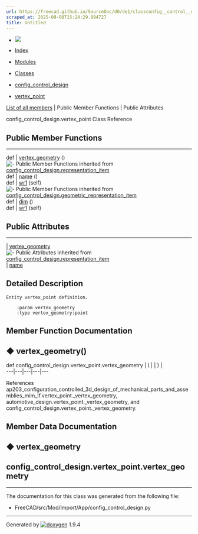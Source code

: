 ```yaml
---
url: https://freecad.github.io/SourceDoc/d0/de1/classconfig__control__design_1_1vertex__point.html
scraped_at: 2025-09-08T15:24:29.894727
title: Untitled
---
```


  * [ ![](https://www.freecad.org/svg/logo-freecad.svg) ](https://freecadweb.org "FreeCAD")
  * [Index](../../index.html "Index")
  * [Modules](../../modules.html "Modules list")
  * [Classes](../../annotated.html "Annotated list")

  * [config_control_design](../../d4/d07/namespaceconfig__control__design.html)
  * [vertex_point](../../d0/de1/classconfig__control__design_1_1vertex__point.html)

[List of all members](../../d9/da9/classconfig__control__design_1_1vertex__point-members.html) | Public Member Functions | Public Attributes

config_control_design.vertex_point Class Reference

##  Public Member Functions  
  
---  
def | [vertex_geometry](../../d0/de1/classconfig__control__design_1_1vertex__point.html#ab2698b46f1233bc77855c42d63692aa1) ()  
![-](../../closed.png) Public Member Functions inherited from
[config_control_design.representation_item](../../d9/d69/classconfig__control__design_1_1representation__item.html)  
def | [name](../../d9/d69/classconfig__control__design_1_1representation__item.html#a5ea878073c85170f328deff23a9c5732) ()  
def | [wr1](../../d9/d69/classconfig__control__design_1_1representation__item.html#a4cdc1db49341dedc8f271ec89801c713) (self)  
![-](../../closed.png) Public Member Functions inherited from
[config_control_design.geometric_representation_item](../../d3/d18/classconfig__control__design_1_1geometric__representation__item.html)  
def | [dim](../../d3/d18/classconfig__control__design_1_1geometric__representation__item.html#aac385fb99d009b699d0d77f10ebdc5f1) ()  
def | [wr1](../../d3/d18/classconfig__control__design_1_1geometric__representation__item.html#a779ebde9495ea4132b585e06aa418f13) (self)  
  
##  Public Attributes  
  
---  
|
[vertex_geometry](../../d0/de1/classconfig__control__design_1_1vertex__point.html#aee72393afadb1ab6ee8bfe8e2f9208e8)  
![-](../../closed.png) Public Attributes inherited from
[config_control_design.representation_item](../../d9/d69/classconfig__control__design_1_1representation__item.html)  
|
[name](../../d9/d69/classconfig__control__design_1_1representation__item.html#a0e8be677f8410825a46422f3c0e1c128)  
  
## Detailed Description

    
    
    Entity vertex_point definition.
    
        :param vertex_geometry
        :type vertex_geometry:point

## Member Function Documentation

## ◆ vertex_geometry()

def config_control_design.vertex_point.vertex_geometry  | ( | | ) |   
---|---|---|---|---  
  
References
ap203_configuration_controlled_3d_design_of_mechanical_parts_and_assemblies_mim_lf.vertex_point._vertex_geometry,
automotive_design.vertex_point._vertex_geometry, and
config_control_design.vertex_point._vertex_geometry.

## Member Data Documentation

## ◆ vertex_geometry

config_control_design.vertex_point.vertex_geometry  
---  
  
* * *

The documentation for this class was generated from the following file:

  * FreeCAD/src/Mod/Import/App/config_control_design.py

* * *

Generated by
[![doxygen](../../doxygen.svg)](https://www.doxygen.org/index.html) 1.9.4

